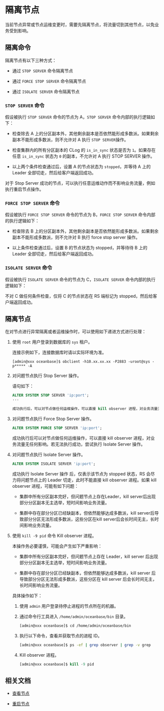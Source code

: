 # 隔离节点

当前节点异常或节点运维变更时，需要先隔离节点，将流量切到其他节点，以免业务受到影响。

## 隔离命令

隔离节点有以下三种方式：

* 通过 `STOP SERVER` 命令隔离节点

* 通过 `FORCE STOP SERVER` 命令隔离节点

* 通过 `ISOLATE SERVER` 命令隔离节点

### `STOP SERVER` 命令

假设被执行 `STOP SERVER` 命令的节点为 A，`STOP SERVER` 命令内部的执行逻辑如下：

* 检查除去 A 上的分区副本外，其他剩余副本是否依然能形成多数派。如果剩余副本不能形成多数派，则不允许对 A 执行 `STOP SERVER`操作。

* 检查集群内的所有分区副本的 CLog 的 `is_in_sync` 状态是否为 `1`。如果存在任意 `is_in_sync` 状态为 `0` 的副本，不允许对 A 执行 STOP SERVER 操作。

* 以上两个条件检查通过后，设置 A 的节点状态为 `stopped`，并等待 A 上的 Leader 全部切走，然后给客户端返回成功。

对于 Stop Server 成功的节点，可以执行任意运维动作而不影响业务流量，例如执行重启节点操作。

### `FORCE STOP SERVER` 命令

假设被执行 `FORCE STOP SERVER` 命令的节点为 B，`FORCE STOP SERVER` 命令内部的执行逻辑如下：

* 检查除去 B 上的分区副本外，其他剩余副本是否依然能形成多数派。如果剩余副本不能形成多数派，则不允许对 B 执行 force stop server 操作。

* 以上条件检查通过后，设置 B 的节点状态为 stopped，并等待待 B 上的 Leader 全部切走，然后给客户端返回成功。

### `ISOLATE SERVER` 命令

假设被执行 `ISOLATE SERVER` 命令的节点为 C，`ISOLATE SERVER` 命令内部的执行逻辑如下：

不对 C 做任何条件检查，仅将 C 的节点状态在 RS 端标记为 stopped，然后给客户端返回成功。

## 隔离节点

在对节点进行异常隔离或者运维操作时，可以使用如下递进方式进行处理：

1. 使用 `root` 用户登录到数据库的 `sys` 租户。

   连接示例如下，连接数据库时请以实际环境为准。

   ```shell
   [admin@xxx oceanbase]$ obclient -h10.xx.xx.xx -P2883 -uroot@sys -p***** -A
   ```

2. 对问题节点执行 Stop Server 操作。

   语句如下：

   ```sql
   ALTER SYSTEM STOP SERVER 'ip:port'; 
   ···

   成功执行后，可以对节点做任何运维操作，可以直接 kill observer 进程，对业务流量无任何影响。若无法执行成功，尝试执行 Force Stop Server 操作。

3. 对问题节点执行 Force Stop Server 操作。

   ```sql
   ALTER SYSTEM FORCE STOP SERVER 'ip:port'; 
   ```

   成功执行后可以对节点做任何运维操作，可以直接 kill observer 进程，对业务流量无任何影响。若无法执行成功，尝试执行 Isolate Server 操作。

4. 对问题节点执行 Isolate Server 操作。

   ```sql
   ALTER SYSTEM ISOLATE SERVER 'ip:port'; 
   ```

   成功执行 Isolate Server 操作 后，仅表示该节点为 stopped 状态，RS 会尽力将问题节点上的 Leader 切走，此时不能直接 kill observer 进程。如果 kill observer 进程，可能有如下问题：

   * 集群中所有分区副本完好，但问题节点上存在Leader，kill server后出现部分分区副本无主选举，短时间影响业务流量。

   * 集群中存在部分分区已经缺副本，但依然能够达成多数派，kill server后导致部分分区无法形成多数派，这些分区在kill server后会长时间无主，长时间影响业务流量。

5. 使用 `kill -9 pid` 命令 Kill observer 进程。

   本操作务必要谨慎，可能会产生如下严重影响：

   * 集群中所有分区副本完好，但问题节点上存在 Leader，kill server 后出现部分分区副本无主选举，短时间影响业务流量。

   * 集群中存在部分分区已经缺副本，但依然能够达成多数派，kill server 后导致部分分区无法形成多数派，这些分区在 kill server 后会长时间无主，长时间影响业务流量。

   具体操作如下：

   1. 使用 `admin` 用户登录待停止进程的节点所在的机器。

   2. 通过命令行工具进入 `/home/admin/oceanbase/bin` 目录。

       ```bash
       [admin@xxx oceanbase]$ cd /home/admin/oceanbase/bin
       ```

   3. 执行以下命令，查看并获取节点的进程 ID。

      ```bash
      [admin@xxx oceanbase]$ ps -ef | grep observer | grep -v grep
      ```

   4. Kill observer 进程。

      ```sql
      [admin@xxx oceanbase]$ kill -9 pid
      ```

## 相关文档

* [查看节点](../2.view-the-cluster-composition/2.view-an-observer.md)

* [重启节点](1.restart-a-node.md)
